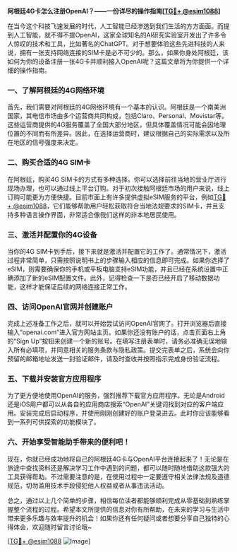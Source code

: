 **阿根廷4G卡怎么注册OpenAI？——一份详尽的操作指南[[TG💪+ @esim1088](https://t.me/s/esim1088)]**

在当今这个科技飞速发展的时代，人工智能已经渗透到我们生活的方方面面。而提到人工智能，就不得不提OpenAI，这家全球知名的AI研究实验室开发出了许多令人惊叹的技术和工具，比如著名的ChatGPT。对于想要体验这些先进科技的人来说，拥有一张支持网络连接的SIM卡是必不可少的。那么，如果你身处阿根廷，该如何为你的设备注册一张4G卡并顺利接入OpenAI呢？这篇文章将为你提供一个详细的操作指南。

### 一、了解阿根廷的4G网络环境

首先，我们需要对阿根廷的4G网络环境有一个基本的认识。阿根廷是一个南美洲国家，其电信市场由多个运营商共同构成，包括Claro、Personal、Movistar等。这些运营商提供的4G服务覆盖了全国大部分地区，但具体覆盖情况可能会因地理位置的不同而有所差异。因此，在选择运营商时，建议根据自己的实际需求以及所在地区的信号强度来决定。

### 二、购买合适的4G SIM卡

在阿根廷，购买4G SIM卡的方式有多种选择。你可以选择前往当地的营业厅进行现场办理，也可以通过线上平台订购。对于初次接触阿根廷市场的用户来说，线上订购可能更为方便快捷。目前市面上有许多提供虚拟eSIM服务的平台，例如[TG💪+ @esim1088](https://t.me/s/esim1088)，它们能够帮助用户轻松获取符合当地法规要求的SIM卡，并且支持多种语言操作界面，非常适合像我们这样的非本地居民使用。

### 三、激活并配置你的4G设备

当你的4G SIM卡到手后，接下来就是激活并配置它的工作了。通常情况下，激活过程非常简单，只需按照说明书上的步骤输入相应的信息即可完成。如果你选择了eSIM，则需要确保你的手机或平板电脑支持eSIM功能，并且已经在系统设置中正确添加了新的eSIM配置文件。此外，记得检查一下是否已经开启了移动数据功能，这样才能保证后续的网络连接正常工作。

### 四、访问OpenAI官网并创建账户

完成上述准备工作之后，就可以开始尝试访问OpenAI官网了。打开浏览器后直接输入“openai.com”进入官方网站主页。如果你还没有账户的话，点击页面右上角的“Sign Up”按钮来创建一个新的账号。在填写注册表单时，请务必准确无误地输入所有必填项，并同意相关的服务条款与隐私政策。提交完表单之后，系统会向你预留的邮箱地址发送一封验证邮件，请及时查收并按照指示完成身份验证流程。

### 五、下载并安装官方应用程序

为了更方便地使用OpenAI的服务，强烈推荐下载官方应用程序。无论是Android还是iOS用户都可以从各自的应用商店搜索“OpenAI”关键词找到对应的客户端应用。安装完成后启动程序，并使用刚刚创建好的账户登录进去。此时你应该能够看到一系列可供探索的功能模块了。

### 六、开始享受智能助手带来的便利吧！

现在，你就已经成功地将自己的阿根廷4G卡与OpenAI平台连接起来了！无论是在旅途中查找资料还是解决学习工作中遇到的问题，都可以随时随地借助这款强大的工具获得帮助。不过需要注意的是，在使用过程中一定要遵守相关法律法规及道德规范，切勿滥用技术手段侵犯他人权益或者从事违法活动。

总之，通过以上几个简单的步骤，相信每位读者都能够顺利完成从零基础到熟练掌握整个流程的过程。希望本文所提供的信息对你有所帮助，在未来的学习与生活中带来更多乐趣与效率提升的机会！如果你还有任何疑问或者想要分享自己独特的心得体会，欢迎随时留言讨论哦~

[[TG💪+ @esim1088](https://t.me/s/esim1088) ![Image](https://i.postimg.cc/4NQfJmqS/Snipaste-2025-05-13-00-14-12.png)]